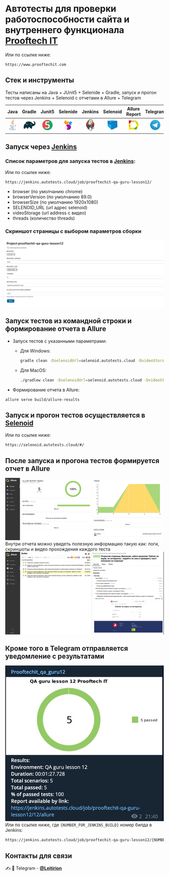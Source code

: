 # Автотесты для проверки работоспособности сайта и внутреннего функционала [**Prooftech IT**](https://www.prooftechit.com)
Или по ссылке ниже:
```bash
https://www.prooftechit.com
```

## Стек и инструменты
Тесты написаны на Java + JUnit5 + Selenide + Gradle, запуск и прогон тестов через Jenkins + Selenoid с отчетами в Allure + Telegram

| Java | Gradle | Junit5 | Selenide | Jenkins | Selenoid |Allure Report | Telegram |
|:----:|:------:|:------:|:--------:|:-------:|:--------:|:------------:|:--------:|
| <img src="./src/test/resources/JAVA.svg" width="40" height="40"> | <img src="./src/test/resources/Gradle.svg" width="40" height="40"> | <img src="./src/test/resources/Junit5.svg" width="40" height="40"> | <img src="./src/test/resources/Selenide.svg" width="40" height="40"> | <img src="./src/test/resources/Jenkins.svg" width="40" height="40"> | <img src="./src/test/resources/Selenoid.svg" width="40" height="40"> | <img src="./src/test/resources/Allure Report.svg" width="40" height="40"> | <img src="./src/test/resources/Telegram.svg" width="40" height="40"> |


## Запуск через [**Jenkins**](https://jenkins.autotests.cloud/job/prooftechit-qa-guru-lesson12/)

### Список параметров для запуска тестов в [**Jenkins**](https://jenkins.autotests.cloud/job/prooftechit-qa-guru-lesson12/):
Или по ссылке ниже:
```bash
https://jenkins.autotests.cloud/job/prooftechit-qa-guru-lesson12/
```
* browser (по умолчанию chrome)
* browserVersion (по умолчанию 89.0)
* browserSize (по умолчанию 1920x1080)
* SELENOID_URL (url адрес selenoid)
* videoStorage (url address с видео)
* threads (количество threads)

### Скриншот страницы с выбором параметров сборки
![alt "JenkinsBuildPage"](./src/test/resources/JenkinsBuildPage.png)

## Запуск тестов из командной строки и формирование отчета в Allure

- Запуск тестов с указанными параметрами:

    - Для Windows:
        ```bash
        gradle clean -DselenoidUrl=selenoid.autotests.cloud -DvideoStorage=https://selenoid.autotests.cloud/video/ -Dthreads=1 test
        ```
    - Для MacOS:
        ```bash
        ./gradlew clean -DselenoidUrl=selenoid.autotests.cloud -DvideoStorage=https://selenoid.autotests.cloud/video/ -Dthreads=1 test
        ```

- Формирование отчета в Allure:
```bash
allure serve build/allure-results
```

## Запуск и прогон тестов осуществляется в [**Selenoid**](https://selenoid.autotests.cloud/#/)
Или по ссылке ниже:
```bash
https://selenoid.autotests.cloud/#/
```

## После запуска и прогона тестов формируется отчет в Allure
![alt "AllureNotifications"](./src/test/resources/AllureNotifications.png)
Внутри отчета можно увидеть полезную информацию такую как: логи, скриншоты и видео прохождения каждого теста
![alt "Attachments.png"](./src/test/resources/Attachments.png)

## Кроме того в Telegram отправляется уведомление с результатами
![alt "Telegram"](./src/test/resources/TelegramNotifications.png)
Или по ссылке ниже, где ```{NUMBER_FOR_JENKINS_BUILD}``` номер билда в Jenkins:
```bash
https://jenkins.autotests.cloud/job/prooftechit-qa-guru-lesson12/{NUMBER_FOR_JENKINS_BUILD}/allure/
```

## Контакты для связи
:writing_hand: :iphone: Telegram - [**@Leitirion**](https://t.me/leitirion)